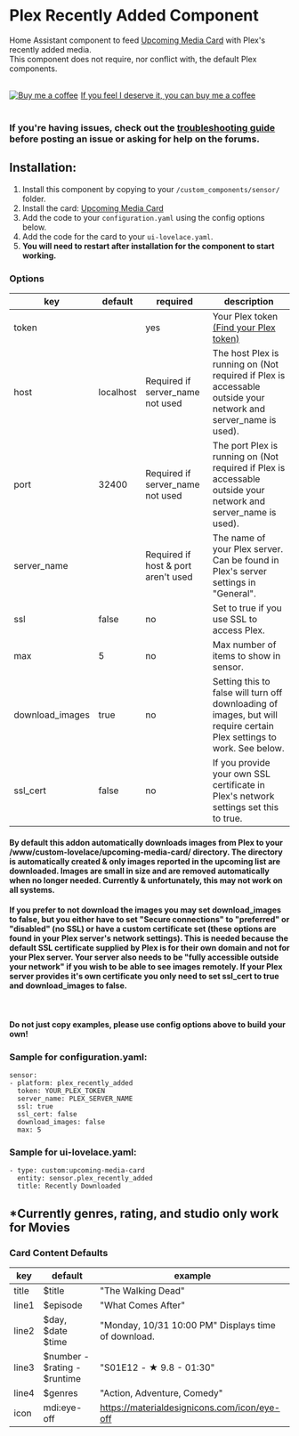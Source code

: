 # Plex Recently Added Component

Home Assistant component to feed [Upcoming Media Card](https://github.com/custom-cards/upcoming-media-card) with
Plex's recently added media.</br>
This component does not require, nor conflict with, the default Plex components.</br></br>
<link href="https://fonts.googleapis.com/css?family=Lato&subset=latin,latin-ext" rel="stylesheet"><a class="bmc-button" target="_blank" href="https://www.buymeacoffee.com/FgwNR2l"><img src="https://www.buymeacoffee.com/assets/img/BMC-btn-logo.svg" alt="Buy me a coffee"><span style="margin-left:5px">If you feel I deserve it, you can buy me a coffee</span></a></br>
</br>

### If you're having issues, check out the [troubleshooting guide](https://github.com/custom-cards/upcoming-media-card/blob/master/troubleshooting.md) before posting an issue or asking for help on the forums.

## Installation:
1. Install this component by copying to your `/custom_components/sensor/` folder.
2. Install the card: [Upcoming Media Card](https://github.com/custom-cards/upcoming-media-card)
3. Add the code to your `configuration.yaml` using the config options below.
4. Add the code for the card to your `ui-lovelace.yaml`. 
5. **You will need to restart after installation for the component to start working.**

### Options

| key | default | required | description
| --- | --- | --- | ---
| token | | yes | Your Plex token [(Find your Plex token)](https://support.plex.tv/articles/204059436-finding-an-authentication-token-x-plex-token/)
| host | localhost | Required if server_name not used | The host Plex is running on (Not required if Plex is accessable outside your network and server_name is used).
| port | 32400 | Required if server_name not used | The port Plex is running on (Not required if Plex is accessable outside your network and server_name is used).
| server_name |  | Required if host & port aren't used | The name of your Plex server. Can be found in Plex's server settings in "General".
| ssl | false | no | Set to true if you use SSL to access Plex.
| max | 5 | no | Max number of items to show in sensor.
| download_images | true | no | Setting this to false will turn off downloading of images, but will require certain Plex settings to work. See below.
| ssl_cert | false | no | If you provide your own SSL certificate in Plex's network settings set this to true.

#### By default this addon automatically downloads images from Plex to your /www/custom-lovelace/upcoming-media-card/ directory. The directory is automatically created & only images reported in the upcoming list are downloaded. Images are small in size and are removed automatically when no longer needed. Currently & unfortunately, this may not work on all systems.

#### If you prefer to not download the images you may set download_images to false, but you either have to set "Secure connections" to "preferred" or "disabled" (no SSL) or have a custom certificate set (these options are found in your Plex server's network settings). This is needed because the default SSL certificate supplied by Plex is for their own domain and not for your Plex server. Your server also needs to be "fully accessible outside your network" if you wish to be able to see images remotely. If your Plex server provides it's own certificate you only need to set ssl_cert to true and download_images to false. 

</br></br>
**Do not just copy examples, please use config options above to build your own!**
### Sample for configuration.yaml:

    sensor:
    - platform: plex_recently_added
      token: YOUR_PLEX_TOKEN
      server_name: PLEX_SERVER_NAME
      ssl: true
      ssl_cert: false
      download_images: false
      max: 5

### Sample for ui-lovelace.yaml:

    - type: custom:upcoming-media-card
      entity: sensor.plex_recently_added
      title: Recently Downloaded

## \*Currently genres, rating, and studio only work for Movies
### Card Content Defaults

| key | default | example |
| --- | --- | --- |
| title | $title | "The Walking Dead" |
| line1 | $episode | "What Comes After" |
| line2 | $day, $date $time | "Monday, 10/31 10:00 PM" Displays time of download.|
| line3 | $number - $rating - $runtime | "S01E12 - ★ 9.8 - 01:30"
| line4 | $genres | "Action, Adventure, Comedy" |
| icon | mdi:eye-off | https://materialdesignicons.com/icon/eye-off


